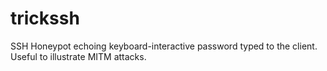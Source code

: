 trickssh
========

SSH Honeypot echoing keyboard-interactive password typed to the client. Useful to illustrate MITM attacks. 